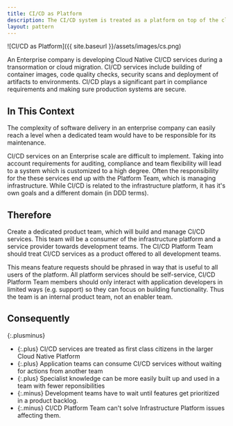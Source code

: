 ```yaml
---
title: CI/CD as Platform
description: The CI/CD system is treated as a platform on top of the cloud platform.
layout: pattern
---
```


![CI/CD as Platform]({{ site.baseurl }}/assets/images/cs.png)

An Enterprise company is developing Cloud Native CI/CD services during a transormation or
cloud migration. CI/CD services include building of container images, code quality checks,
security scans and deployment of artifacts to environments. CI/CD plays a significant
part in compliance requirements and making sure production systems are secure.

## In This Context

The complexity of software delivery in an enterprise company can easily reach a level when
a dedicated team would have to be responsible for its maintenance.

CI/CD services on an Enterprise scale are difficult to implement. Taking into account 
requirements for auditing, compliance and team flexibility will lead to a system
which is customized to a high degree. Often the responsibility for the these services
end up with the Platform Team, which is managing infrastructure. While CI/CD is related
to the infrastructure platform, it has it's own goals and a different domain (in DDD terms).

## Therefore

Create a dedicated product team, which will build and manage CI/CD services. This team will
be a consumer of the infrastructure platform and a service provider towards development
teams. The CI/CD Platform Team should treat CI/CD services as a product offered to all
development teams. 

This means feature requests should be phrased in way that is useful to
all users of the platform. All platform services should be self-service, CI/CD Platform Team 
members should only interact with application developers in limited ways (e.g. support) so
they can focus on building functionality. Thus the team is an internal product team, not an
enabler team.

## Consequently

{:.plusminus}
- {:.plus} CI/CD services are treated as first class citizens in the larger Cloud Native Platform
- {:.plus} Application teams can consume CI/CD services without waiting for actions from another team
- {:.plus} Specialist knowledge can be more easily built up and used in a team with fewer reponsibilities
- {:.minus} Development teams have to wait until features get prioritized in a product backlog.
- {:.minus} CI/CD Platform Team can't solve Infrastructure Platform issues affecting them.

